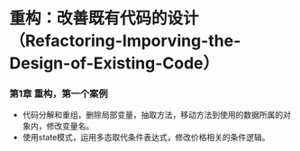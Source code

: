 # 重构：改善既有代码的设计 （Refactoring-Imporving-the-Design-of-Existing-Code）
### 第1章 重构，第一个案例
- 代码分解和重组，删除局部变量，抽取方法，移动方法到使用的数据所属的对象内，修改变量名。
- 使用state模式，运用多态取代条件表达式，修改价格相关的条件逻辑。